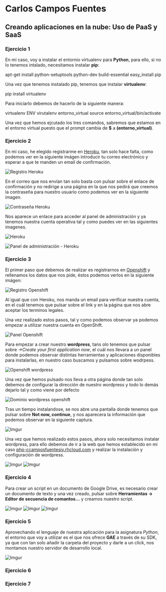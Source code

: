 # Carlos Campos Fuentes
## Creando aplicaciones en la nube: Uso de PaaS y SaaS

### Ejercicio 1

En mi caso, voy a instalar el entornio virtualenv para **Python**, para ello,
si no lo tenemos intalado, necesitamos instalar **pip**:

  apt-get install python-setuptools python-dev build-essential
  easy_install pip

Una vez que tenemos instalado pip, tenemos que instalar **virtualenv**:

  pip install virtualenv

Para iniciarlo debemos de hacerlo de la siguiente manera:

  virtualenv ENV
  virutalenv entorno_virtual
  source entorno_virtual/bin/activate

Una vez que hemos ejcutado los tres comandos, sabremos que estamos en el entorno
virtual puesto que el prompt cambia de **$** a **(entorno_virtual)**.

### Ejercicio 2

En mi caso, he elegido registrarme en [Heroku](http://heroku.com), tan solo hace falta, como podemos ver en la siguiente imágen introducir tu correo electrónico y esperar a que te manden un email de confirmación.

![Registro Heroku](http://i.imgur.com/kKhxkyk.png)

En el correo que nos envían tan solo basta con pulsar sobre el enlace de confirmación y no redirige a una página en la que nos pedirá que creemos la contraseña para nuestro usuario como podemos ver en la siguiente imagen.

![Contraseña Heroku](http://i.imgur.com/xsCvAfh.png)

Nos aparece un enlace para acceder al panel de administración y ya tenemos nuestra cuenta operativa tal y como puedes ver en las siguientes imagenes.

![Heroku](http://i.imgur.com/CU1PSoB.png)

![Panel de administración - Heroku](http://i.imgur.com/ME61sM7.png)

### Ejercicio 3

El primer paso que debemos de realizar es registrarnos en [Openshift](https://www.ohttps://www.openshift.com/app/account/new) y rellenamos los datos que nos pide, éstos podemos verlos en la siguiente imágen:

![Registro Openshift](http://i.imgur.com/gUpEvRd.png)

Al igual que con Heroku, nos manda un email para verificar nuestra cuenta, en el cuál tenemos que pulsar sobre el link y en la página que nos abre aceptar los terminos legales.  

Una vez realizado estos pasos, tal y como podemos observar ya podemos empezar a utilizar nuestra cuenta en OpenShift.

![Panel Openshift](http://i.imgur.com/16rTLdy.png)

Para empezar a crear nuestro **wordpress**, tans olo tenemos que pulsar sobre *->Create your first application now*, el cuál nos llevara a un panel donde podemos observar distintas herramientas y aplicaciones disponibles para instalarlas, en nuestro caso buscamos y pulsamos sobre wodrpess.

![Openshift wordpress](http://i.imgur.com/yZehKM2.png)  

Una vez que hemos pulsado nos lleva a otra página donde tan solo debemos de configurar la dirección de nuestro wordpress y todo lo demás dejarlo tal y como viene por defecto

![Dominio wordpress openshift](http://i.imgur.com/UVfupGv.png)

Tras un tiempo instalandose, se nos abre una pantalla donde tenemos que pulsar sobre **Not now, continue**, y nos aparecera la información que podemos observar en la siguiente captura.

![Imgur](http://i.imgur.com/EGIpWfZ.png)

Una vez que hemos realizado estos pasos, ahora solo necesitamos instalar wordpress, para ello debemos de ir a la web que hemos establecido en mi caso [php-ccamposfuentesiv.rhcloud.com](http://php-ccamposfuentesiv.rhcloud.com) y realizar la instalación y configuración de wordpress.

![Imgur](http://i.imgur.com/D8kyjD9.png)
![Imgur](http://i.imgur.com/D3q62oC.png)

### Ejercicio 4

Para crear un script en un documento de Google Drive, es necesario crear un documento de texto y una vez creado, pulsar sobre **Herramientas -> Editor de secuencia de comantos...** y creamos nuestro script.

![Imgur](http://i.imgur.com/4RGpfz8.png)
![Imgur](http://i.imgur.com/PI5TyOy.png)
![Imgur](http://i.imgur.com/0kkcEg8.png)

### Ejercicio 5

Aprovechando el lenguaje de nuestra aplicación para la asignatura *Python*, el entorno que voy a utilizar es el que nos ofrece **GAE** a través de su SDK, ya que con tan solo añadir la carpeta del proyecto y darle a un click, nos montamos nuestro servidor de desarrollo local.

![Imgur](http://i.imgur.com/dxg3l3M.png)

### Ejercicio 6


### Ejercicio 7
